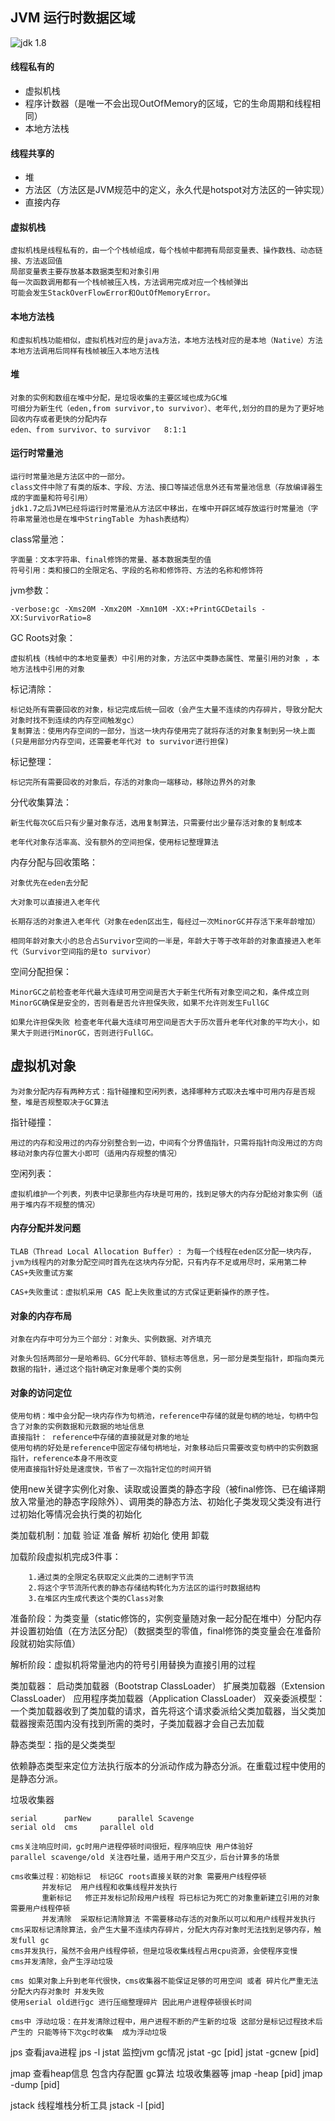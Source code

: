## JVM 运行时数据区域

![jdk 1.8](https://my-blog-to-use.oss-cn-beijing.aliyuncs.com/2019-3Java%E8%BF%90%E8%A1%8C%E6%97%B6%E6%95%B0%E6%8D%AE%E5%8C%BA%E5%9F%9FJDK1.8.png)

#### 线程私有的

* 虚拟机栈
* 程序计数器（是唯一不会出现OutOfMemory的区域，它的生命周期和线程相同）
* 本地方法栈
#### 线程共享的

* 堆
* 方法区（方法区是JVM规范中的定义，永久代是hotspot对方法区的一钟实现）
* 直接内存

#### 虚拟机栈

	虚拟机栈是线程私有的，由一个个栈帧组成，每个栈帧中都拥有局部变量表、操作数栈、动态链接、方法返回值
	局部变量表主要存放基本数据类型和对象引用
	每一次函数调用都有一个栈帧被压入栈，方法调用完成对应一个栈帧弹出
	可能会发生StackOverFlowError和OutOfMemoryError。

#### 本地方法栈

	和虚拟机栈功能相似，虚拟机栈对应的是java方法，本地方法栈对应的是本地（Native）方法
	本地方法调用后同样有栈帧被压入本地方法栈
#### 堆

	对象的实例和数组在堆中分配，是垃圾收集的主要区域也成为GC堆
	可细分为新生代（eden,from survivor,to survivor）、老年代,划分的目的是为了更好地回收内存或者更快的分配内存
	eden、from survivor、to survivor   8:1:1

#### 运行时常量池

	运行时常量池是方法区中的一部分。
	class文件中除了有类的版本、字段、方法、接口等描述信息外还有常量池信息（存放编译器生成的字面量和符号引用）
	jdk1.7之后JVM已经将运行时常量池从方法区中移出，在堆中开辟区域存放运行时常量池（字符串常量池也是在堆中StringTable 为hash表结构）

class常量池：

	字面量：文本字符串、final修饰的常量、基本数据类型的值
	符号引用：类和接口的全限定名、字段的名称和修饰符、方法的名称和修饰符

jvm参数：

	-verbose:gc -Xms20M -Xmx20M -Xmn10M -XX:+PrintGCDetails -XX:SurvivorRatio=8 


GC Roots对象：

	虚拟机栈（栈帧中的本地变量表）中引用的对象，方法区中类静态属性、常量引用的对象 ，本地方法栈中引用的对象

标记清除：	

	标记处所有需要回收的对象，标记完成后统一回收（会产生大量不连续的内存碎片，导致分配大对象时找不到连续的内存空间触发gc）
	复制算法：使用内存空间的一部分，当这一块内存使用完了就将存活的对象复制到另一块上面(只是用部分内存空间，还需要老年代对 to survivor进行担保)

标记整理：

	标记完所有需要回收的对象后，存活的对象向一端移动，移除边界外的对象

分代收集算法：

	新生代每次GC后只有少量对象存活，选用复制算法，只需要付出少量存活对象的复制成本

	老年代对象存活率高、没有额外的空间担保，使用标记整理算法

内存分配与回收策略：

	对象优先在eden去分配

	大对象可以直接进入老年代

	长期存活的对象进入老年代（对象在eden区出生，每经过一次MinorGC并存活下来年龄增加）

	相同年龄对象大小的总合占Survivor空间的一半是，年龄大于等于改年龄的对象直接进入老年代（Survivor空间指的是to survivor）

空间分配担保：

	MinorGC之前检查老年代最大连续可用空间是否大于新生代所有对象空间之和，条件成立则MinorGC确保是安全的，否则看是否允许担保失败，如果不允许则发生FullGC

	如果允许担保失败 检查老年代最大连续可用空间是否大于历次晋升老年代对象的平均大小，如果大于则进行MinorGC，否则进行FullGC。

## 虚拟机对象

	为对象分配内存有两种方式：指针碰撞和空闲列表，选择哪种方式取决去堆中可用内存是否规整，堆是否规整取决于GC算法

指针碰撞：

	用过的内存和没用过的内存分别整合到一边，中间有个分界值指针，只需将指针向没用过的方向移动对象内存位置大小即可（适用内存规整的情况）
空闲列表：

	虚拟机维护一个列表，列表中记录那些内存块是可用的，找到足够大的内存分配给对象实例（适用于堆内存不规整的情况）

#### 内存分配并发问题

	TLAB（Thread Local Allocation Buffer）: 为每一个线程在eden区分配一块内存，jvm为线程内的对象分配空间时首先在这块内存分配，只有内存不足或用尽时，采用第二种CAS+失败重试方案
	
	CAS+失败重试：虚拟机采用 CAS 配上失败重试的方式保证更新操作的原子性。

#### 对象的内存布局

	对象在内存中可分为三个部分：对象头、实例数据、对齐填充

	对象头包括两部分一是哈希码、GC分代年龄、锁标志等信息，另一部分是类型指针，即指向类元数据的指针，通过这个指针确定对象是哪个类的实例

#### 对象的访问定位

	使用句柄：堆中会分配一块内存作为句柄池，reference中存储的就是句柄的地址，句柄中包含了对象的实例数据和元数据的地址信息
	直接指针： reference中存储的直接就是对象的地址
	使用句柄的好处是reference中固定存储句柄地址，对象移动后只需要改变句柄中的实例数据指针，reference本身不用改变
	使用直接指针好处是速度快，节省了一次指针定位的时间开销
	
使用new关键字实例化对象、读取或设置类的静态字段（被final修饰、已在编译期放入常量池的静态字段除外）、调用类的静态方法、初始化子类发现父类没有进行过初始化等情况会执行类的初始化


类加载机制：加载 验证 准备 解析 初始化 使用 卸载

加载阶段虚拟机完成3件事：

		1.通过类的全限定名获取定义此类的二进制字节流
		2.将这个字节流所代表的静态存储结构转化为方法区的运行时数据结构
		3.在堆区内生成代表这个类的Class对象
				
准备阶段：为类变量（static修饰的，实例变量随对象一起分配在堆中）分配内存并设置初始值（在方法区分配）（数据类型的零值，final修饰的类变量会在准备阶段就初始实际值）	
	
解析阶段：虚拟机将常量池内的符号引用替换为直接引用的过程


类加载器：
启动类加载器（Bootstrap ClassLoader）  扩展类加载器（Extension ClassLoader） 应用程序类加载器（Application ClassLoader）
双亲委派模型：一个类加载器收到了类加载的请求，首先将这个请求委派给父类加载器，当父类加载器搜索范围内没有找到所需的类时，子类加载器才会自己去加载


静态类型：指的是父类类型

依赖静态类型来定位方法执行版本的分派动作成为静态分派。在重载过程中使用的是静态分派。


垃圾收集器

	serial    	parNew   	parallel Scavenge
	serial old	cms		parallel old
	
	cms关注响应时间，gc时用户进程停顿时间很短，程序响应快 用户体验好
	parallel scavenge/old 关注吞吐量，适用于用户交互少，后台计算多的场景
	
	cms收集过程：初始标记  标记GC roots直接关联的对象 需要用户线程停顿
		   并发标记  用户线程和收集线程并发执行
		   重新标记   修正并发标记阶段用户线程 将已标记为死亡的对象重新建立引用的对象  需要用户线程停顿
		   并发清除  采取标记清除算法 不需要移动存活的对象所以可以和用户线程并发执行  
	cms采取标记清除算法，会产生大量不连续内存碎片，分配大内存对象时无法找到足够内存，触发full gc
	cms并发执行，虽然不会用户线程停顿，但是垃圾收集线程占用cpu资源，会使程序变慢
	cms并发清除，会产生浮动垃圾
	
	cms 如果对象上升到老年代很快，cms收集器不能保证足够的可用空间 或者 碎片化严重无法分配大内存对象时 并发失败 
	使用serial old进行gc 进行压缩整理碎片 因此用户进程停顿很长时间
	
	cms中 浮动垃圾：在并发清除过程中，用户进程不断的产生新的垃圾 这部分是标记过程技术后产生的 只能等待下次gc时收集  成为浮动垃圾
		

	
jps 查看java进程 jps -l
jstat 监控jvm gc情况 jstat -gc [pid]
					jstat -gcnew [pid]

jmap 查看heap信息 包含内存配置 gc算法 垃圾收集器等 jmap -heap [pid]
											  jmap -dump [pid]

jstack 线程堆栈分析工具 jstack -l [pid]
